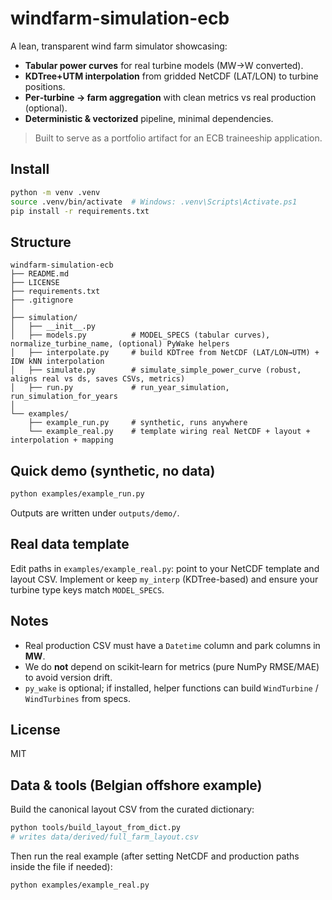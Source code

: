 # windfarm-simulation-ecb

A lean, transparent wind farm simulator showcasing:
- **Tabular power curves** for real turbine models (MW→W converted).
- **KDTree+UTM interpolation** from gridded NetCDF (LAT/LON) to turbine positions.
- **Per‑turbine → farm aggregation** with clean metrics vs real production (optional).
- **Deterministic & vectorized** pipeline, minimal dependencies.

> Built to serve as a portfolio artifact for an ECB traineeship application.

## Install
```bash
python -m venv .venv
source .venv/bin/activate  # Windows: .venv\Scripts\Activate.ps1
pip install -r requirements.txt
```

## Structure
```
windfarm-simulation-ecb
├── README.md
├── LICENSE
├── requirements.txt
├── .gitignore
│
├── simulation/
│   ├── __init__.py
│   ├── models.py          # MODEL_SPECS (tabular curves), normalize_turbine_name, (optional) PyWake helpers
│   ├── interpolate.py     # build KDTree from NetCDF (LAT/LON→UTM) + IDW kNN interpolation
│   ├── simulate.py        # simulate_simple_power_curve (robust, aligns real vs ds, saves CSVs, metrics)
│   ├── run.py             # run_year_simulation, run_simulation_for_years
│
└── examples/
    ├── example_run.py     # synthetic, runs anywhere
    └── example_real.py    # template wiring real NetCDF + layout + interpolation + mapping
```

## Quick demo (synthetic, no data)
```bash
python examples/example_run.py
```
Outputs are written under `outputs/demo/`.

## Real data template
Edit paths in `examples/example_real.py`: point to your NetCDF template and layout CSV.
Implement or keep `my_interp` (KDTree-based) and ensure your turbine type keys match `MODEL_SPECS`.

## Notes
- Real production CSV must have a `Datetime` column and park columns in **MW**.
- We do **not** depend on scikit‑learn for metrics (pure NumPy RMSE/MAE) to avoid version drift.
- `py_wake` is optional; if installed, helper functions can build `WindTurbine` / `WindTurbines` from specs.

## License
MIT


## Data & tools (Belgian offshore example)

Build the canonical layout CSV from the curated dictionary:
```bash
python tools/build_layout_from_dict.py
# writes data/derived/full_farm_layout.csv
```

Then run the real example (after setting NetCDF and production paths inside the file if needed):
```bash
python examples/example_real.py
```


